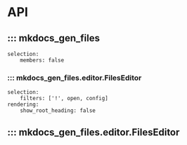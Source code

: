 # API

## ::: mkdocs_gen_files
    selection:
        members: false

### ::: mkdocs_gen_files.editor.FilesEditor
    selection:
        filters: ['!', open, config]
    rendering:
        show_root_heading: false

## ::: mkdocs_gen_files.editor.FilesEditor
